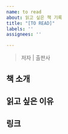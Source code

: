 ```yaml
---
name: to read
about: 읽고 싶은 책 기록
title: "[TO READ]"
labels: ''
assignees: ''

---
```


> 저자 | 출판사

## 책 소개

## 읽고 싶은 이유

## 링크
